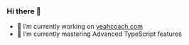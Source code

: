 ### Hi there 👋

- 🔭 I’m currently working on [yeahcoach.com](https://www.yeahcoach.com)
- 🌱 I’m currently mastering Advanced TypeScript features

<!--
**svobik7/svobik7** is a ✨ _special_ ✨ repository because its `README.md` (this file) appears on your GitHub profile.

Here are some ideas to get you started:

- 🔭 I’m currently working on ...
- 🌱 I’m currently learning ...
- 👯 I’m looking to collaborate on ...
- 🤔 I’m looking for help with ...
- 💬 Ask me about ...
- 📫 How to reach me: ...
- 😄 Pronouns: ...
- ⚡ Fun fact: ...
-->

